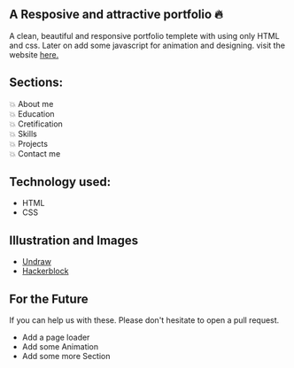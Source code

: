 
## A Resposive and attractive portfolio 🔥

A clean, beautiful and responsive portfolio templete with using only HTML and css.
Later on add some javascript for animation and designing.
visit the website [here.](https://clouds-3.github.io/Sam-Portfolio/)

## Sections:

💥 About me\
💥 Education\
💥 Cretification\
💥 Skills\
💥 Projects\
💥 Contact me

## Technology used:

- HTML
- CSS

## Illustration and Images

- [Undraw](https://undraw.co/)
- [Hackerblock](https://hack.codingblocks.com/)

## For the Future
If you can help us with these. Please don't hesitate to open a pull request.

- Add a page loader
- Add some Animation
- Add some more Section

